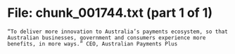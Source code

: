 ﻿# File: chunk_001744.txt (part 1 of 1)
```
“To deliver more innovation to Australia’s payments ecosystem, so​ that Australian businesses, government and consumers experience more benefits, in more​ ways.” CEO, Australian Payments Plus
```

